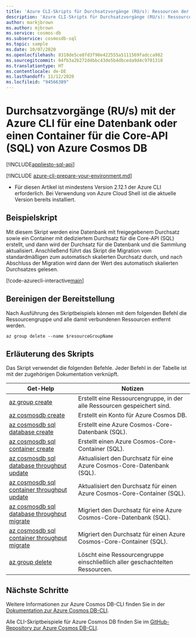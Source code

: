 ```yaml
---
title: 'Azure CLI-Skripts für Durchsatzvorgänge (RU/s): Ressourcen der Core-API (SQL) von Azure Cosmos DB'
description: 'Azure CLI-Skripts für Durchsatzvorgänge (RU/s): Ressourcen der Core-API (SQL) von Azure Cosmos DB'
author: markjbrown
ms.author: mjbrown
ms.service: cosmos-db
ms.subservice: cosmosdb-sql
ms.topic: sample
ms.date: 10/07/2020
ms.openlocfilehash: 8310de5ce8fd3f90e422555a5111569fadcca982
ms.sourcegitcommit: 04fb3a2b272d4bbc43de5b4dbceda9d4c9701310
ms.translationtype: HT
ms.contentlocale: de-DE
ms.lasthandoff: 11/12/2020
ms.locfileid: "94566389"
---
```

# <a name="throughput-rus-operations-with-azure-cli-for-a-database-or-container-for-azure-cosmos-db-core-sql-api"></a>Durchsatzvorgänge (RU/s) mit der Azure CLI für eine Datenbank oder einen Container für die Core-API (SQL) von Azure Cosmos DB
[!INCLUDE[appliesto-sql-api](../../../includes/appliesto-sql-api.md)]

[!INCLUDE [azure-cli-prepare-your-environment.md](../../../../../includes/azure-cli-prepare-your-environment.md)]

- Für diesen Artikel ist mindestens Version 2.12.1 der Azure CLI erforderlich. Bei Verwendung von Azure Cloud Shell ist die aktuelle Version bereits installiert.

## <a name="sample-script"></a>Beispielskript

Mit diesem Skript werden eine Datenbank mit freigegebenem Durchsatz sowie ein Container mit dediziertem Durchsatz für die Core-API (SQL) erstellt, und dann wird der Durchsatz für die Datenbank und die Sammlung aktualisiert. Anschließend führt das Skript die Migration vom standardmäßigen zum automatisch skalierten Durchsatz durch, und nach Abschluss der Migration wird dann der Wert des automatisch skalierten Durchsatzes gelesen.

[!code-azurecli-interactive[main](../../../../../cli_scripts/cosmosdb/sql/throughput.sh "Throughput operations for a SQL database and container.")]

## <a name="clean-up-deployment"></a>Bereinigen der Bereitstellung

Nach Ausführung des Skriptbeispiels können mit dem folgenden Befehl die Ressourcengruppe und alle damit verbundenen Ressourcen entfernt werden.

```azurecli-interactive
az group delete --name $resourceGroupName
```

## <a name="script-explanation"></a>Erläuterung des Skripts

Das Skript verwendet die folgenden Befehle. Jeder Befehl in der Tabelle ist mit der zugehörigen Dokumentation verknüpft.

| Get-Help | Notizen |
|---|---|
| [az group create](/cli/azure/group#az-group-create) | Erstellt eine Ressourcengruppe, in der alle Ressourcen gespeichert sind. |
| [az cosmosdb create](/cli/azure/cosmosdb#az-cosmosdb-create) | Erstellt ein Konto für Azure Cosmos DB. |
| [az cosmosdb sql database create](/cli/azure/cosmosdb/sql/database#az-cosmosdb-sql-database-create) | Erstellt eine Azure Cosmos-Core-Datenbank (SQL). |
| [az cosmosdb sql container create](/cli/azure/cosmosdb/sql/container#az-cosmosdb-sql-container-create) | Erstellt einen Azure Cosmos-Core-Container (SQL). |
| [az cosmosdb sql database throughput update](/cli/azure/cosmosdb/sql/database/throughput#az-cosmosdb-sql-database-throughput-update) | Aktualisiert den Durchsatz für eine Azure Cosmos-Core-Datenbank (SQL). |
| [az cosmosdb sql container throughput update](/cli/azure/cosmosdb/sql/container/throughput#az-cosmosdb-sql-container-throughput-update) | Aktualisiert den Durchsatz für einen Azure Cosmos-Core-Container (SQL). |
| [az cosmosdb sql database throughput migrate](/cli/azure/cosmosdb/sql/database/throughput#az-cosmosdb-sql-database-throughput-migrate) | Migriert den Durchsatz für eine Azure Cosmos-Core-Datenbank (SQL). |
| [az cosmosdb sql container throughput migrate](/cli/azure/cosmosdb/sql/container/throughput#az-cosmosdb-sql-container-throughput-migrate) | Migriert den Durchsatz für einen Azure Cosmos-Core-Container (SQL). |
| [az group delete](/cli/azure/resource#az-resource-delete) | Löscht eine Ressourcengruppe einschließlich aller geschachtelten Ressourcen. |

## <a name="next-steps"></a>Nächste Schritte

Weitere Informationen zur Azure Cosmos DB-CLI finden Sie in der [Dokumentation zur Azure Cosmos DB-CLI](/cli/azure/cosmosdb).

Alle CLI-Skriptbeispiele für Azure Cosmos DB finden Sie im [GitHub-Repository zur Azure Cosmos DB-CLI](https://github.com/Azure-Samples/azure-cli-samples/tree/master/cosmosdb).
